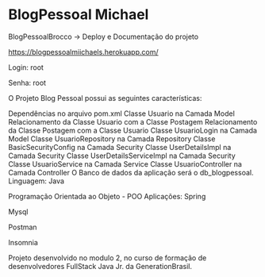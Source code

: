 # BlogPessoal Michael

BlogPessoalBrocco
-> Deploy e Documentação do projeto

https://blogpessoalmiichaels.herokuapp.com/

Login: root

Senha: root

O Projeto Blog Pessoal possui as seguintes características:

Dependências no arquivo pom.xml
Classe Usuario na Camada Model
Relacionamento da Classe Usuario com a Classe Postagem
Relacionamento da Classe Postagem com a Classe Usuario
Classe UsuarioLogin na Camada Model
Classe UsuarioRepository na Camada Repository
Classe BasicSecurityConfig na Camada Security
Classe UserDetailsImpl na Camada Security
Classe UserDetailsServiceImpl na Camada Security
Classe UsuarioService na Camada Service
Classe UsuarioController na Camada Controller
O Banco de dados da aplicação será o db_blogpessoal.
Linguagem:
Java

Programação Orientada ao Objeto - POO
Aplicações:
Spring

Mysql

Postman

Insomnia

Projeto desenvolvido no modulo 2, no curso de formação de desenvolvedores FullStack Java Jr. da GenerationBrasil.
